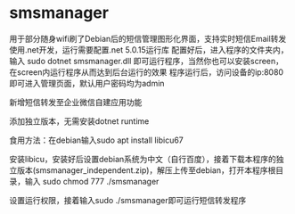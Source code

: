 # smsmanager
用于部分随身wifi刷了Debian后的短信管理图形化界面，支持实时短信Email转发
使用.net开发，运行需要配置.net 5.0.15运行库
配置好后，进入程序的文件夹内，输入
sudo dotnet smsmanager.dll
即可运行程序，当然你也可以安装screen，在screen内运行程序从而达到后台运行的效果
程序运行后，访问设备的ip:8080即可进入管理页面，默认用户密码均为admin



新增短信转发至企业微信自建应用功能

 添加独立版本，无需安装dotnet runtime
 
 食用方法：在debian输入sudo apt install libicu67
 
 安装libicu，安装好后设置debian系统为中文（自行百度），接着下载本程序的独立版本(smsmanager_independent.zip)，解压上传至debian，打开本程序根目录，输入
 sudo chmod 777 ./smsmanager
 
 设置运行权限，接着输入sudo ./smsmanager即可运行短信转发程序
